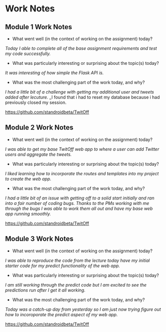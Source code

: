 # Work Notes

## Module 1 Work Notes

- What went well (in the context of working on the assignment) today?

_Today I able to complete all of the base assignment requirements and test my code successfully._ 

- What was particularly interesting or surprising about the topic(s) today?

_It was interesting of how simple the Flask API is._

- What was the most challenging part of the work today, and why?

_I had a little bit of a challenge with getting my additional user and tweets added after lecuture._
_I found that i had to reset my database because i had previously closed my session.

https://github.com/standroidbeta/TwitOff

## Module 2 Work Notes

- What went well (in the context of working on the assignment) today?

_I was able to get my base TwitOff web app to where a user can add Twitter users and aggregate the tweets._

- What was particularly interesting or surprising about the topic(s) today?

_I liked learning how to incorporate the routes and templates into my project to create the web app._

- What was the most challenging part of the work today, and why?

_I had a little bit of an issue with getting off to a solid start initially and ran into a fair number of coding bugs._
_Thanks to the PMs working with me through the bugs I was able to work them all out and have my base web app running smoothly._

https://github.com/standroidbeta/TwitOff

## Module 3 Work Notes

- What went well (in the context of working on the assignment) today?

_I was able to reproduce the code from the lecture today have my initial starter code for my predict functionality of the
web app._

- What was particularly interesting or surprising about the topic(s) today?

_I am still working through the predict code but I am excited to see the predictions run after I get it all working._

- What was the most challenging part of the work today, and why?

_Today was a catch-up day from yesterday so I am just now trying figure out how to incoroporate the predict aspect of my web app._

https://github.com/standroidbeta/TwitOff
